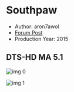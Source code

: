 # Southpaw

* Author: aron7awol
* [Forum Post](https://www.avsforum.com/threads/bass-eq-for-filtered-movies.2995212/post-58399846)
* Production Year: 2015

## DTS-HD MA 5.1

![img 0](https://i.imgur.com/pQWnskC.jpg)

![img 1](https://i.imgur.com/rRIz2GL.jpg)

